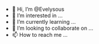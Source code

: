 - 👋 Hi, I’m @Evelysous
- 👀 I’m interested in ...
- 🌱 I’m currently learning ...
- 💞️ I’m looking to collaborate on ...
- 📫 How to reach me ...

<!---
Evelysous/Evelysous is a ✨ special ✨ repository because its `README.md` (this file) appears on your GitHub profile.
You can click the Preview link to take a look at your changes.
--->
